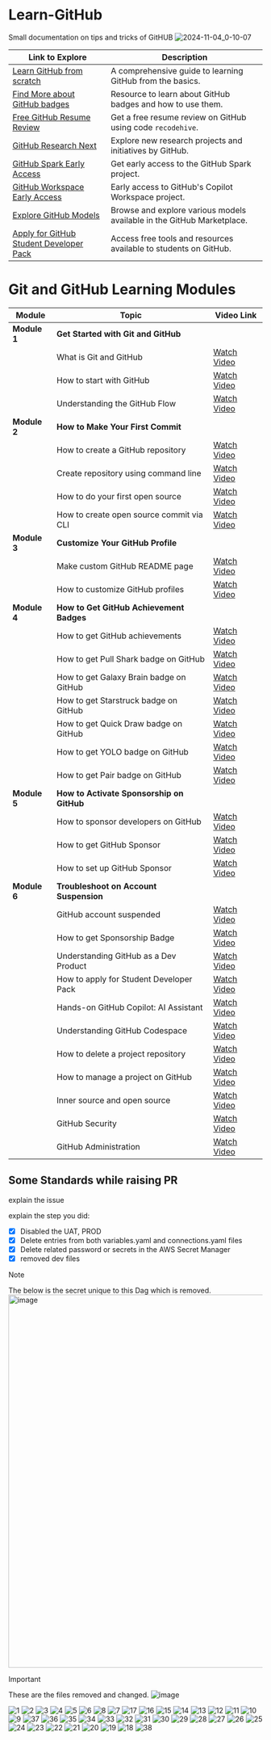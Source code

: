 # Learn-GitHub
Small documentation on tips and tricks of GitHUB
![2024-11-04_0-10-07](https://github.com/user-attachments/assets/34db8182-e864-49a5-b7cb-43702e87e657)


| Link to Explore                                    | Description                                                                                     |
|----------------------------------------------------|-------------------------------------------------------------------------------------------------|
| [Learn GitHub from scratch](https://skills.github.com/) | A comprehensive guide to learning GitHub from the basics.                                      |
| [Find More about GitHub badges](https://recodehive.github.io/awesome-github-profiles/pages/githubbadge.html) | Resource to learn about GitHub badges and how to use them.                                     |
| [Free GitHub Resume Review](https://topmate.io/sanjaykv/1135910/pay) | Get a free resume review on GitHub using code `recodehive`.                                    |
| [GitHub Research Next](https://githubnext.com/)    | Explore new research projects and initiatives by GitHub.                                       |
| [GitHub Spark Early Access](https://githubnext.com/projects/github-spark/) | Get early access to the GitHub Spark project.                                                  |
| [GitHub Workspace Early Access](https://githubnext.com/projects/copilot-workspace/) | Early access to GitHub's Copilot Workspace project.                                            |
| [Explore GitHub Models](https://github.com/marketplace/models) | Browse and explore various models available in the GitHub Marketplace.                         |
| [Apply for GitHub Student Developer Pack](https://education.github.com/pack) | Access free tools and resources available to students on GitHub.                               |

# Git and GitHub Learning Modules

| Module               | Topic                                         | Video Link |
|----------------------|-----------------------------------------------|------------|
| **Module 1**         | **Get Started with Git and GitHub**           |            |
|                      | What is Git and GitHub                        | [Watch Video](https://youtu.be/bFHwtm6FQ4c) |
|                      | How to start with GitHub                      | [Watch Video](https://youtu.be/GrTV59Y84S8) |
|                      | Understanding the GitHub Flow                 | [Watch Video](https://youtu.be/jE8nqWSbUQs) |
| **Module 2**         | **How to Make Your First Commit**             |            |
|                      | How to create a GitHub repository             | [Watch Video](https://youtu.be/XWjx-RjmhRM) |
|                      | Create repository using command line          | [Watch Video](https://youtu.be/DO38CZcw5pg) |
|                      | How to do your first open source              | [Watch Video](https://youtu.be/R7NReLBCT_8) |
|                      | How to create open source commit via CLI      | [Watch Video](https://youtu.be/QlTrHXmr-JI) |
| **Module 3**         | **Customize Your GitHub Profile**             |            |
|                      | Make custom GitHub README page                | [Watch Video](https://youtu.be/3dnQ2lDNeGI) |
|                      | How to customize GitHub profiles              | [Watch Video](https://youtu.be/ILccFNnQr9s) |
| **Module 4**         | **How to Get GitHub Achievement Badges**      |            |
|                      | How to get GitHub achievements                | [Watch Video](https://youtu.be/sbyXpflAXkQ) |
|                      | How to get Pull Shark badge on GitHub         | [Watch Video](https://youtu.be/7uKMWBFN2jQ) |
|                      | How to get Galaxy Brain badge on GitHub       | [Watch Video](https://youtu.be/v2Pai1TY_Lg) |
|                      | How to get Starstruck badge on GitHub         | [Watch Video](https://youtu.be/P-P3L7YzlyE) |
|                      | How to get Quick Draw badge on GitHub         | [Watch Video](https://youtu.be/BNKSlT8jLQ0) |
|                      | How to get YOLO badge on GitHub               | [Watch Video](https://youtu.be/GnHNScuGKrg) |
|                      | How to get Pair badge on GitHub               | [Watch Video](https://youtu.be/ZoNO_e8PjiM) |
| **Module 5**         | **How to Activate Sponsorship on GitHub**     |            |
|                      | How to sponsor developers on GitHub           | [Watch Video](https://youtu.be/krgKPvWNPLQ) |
|                      | How to get GitHub Sponsor                     | [Watch Video](https://youtu.be/RSR5E1bhu5Y) |
|                      | How to set up GitHub Sponsor                  | [Watch Video](https://youtu.be/z579SrLdk2I) |
| **Module 6**         | **Troubleshoot on Account Suspension**        |            |
|                      | GitHub account suspended                      | [Watch Video](https://youtu.be/TvQ1OYRJUe0) |
|                      | How to get Sponsorship Badge                  | [Watch Video](https://youtu.be/dcdpkD7lYDg) |
|                      | Understanding GitHub as a Dev Product         | [Watch Video](https://youtu.be/SLdOYby72LQ) |
|                      | How to apply for Student Developer Pack       | [Watch Video](https://youtu.be/knr5gBv-c9c) |
|                      | Hands-on GitHub Copilot: AI Assistant         | [Watch Video](https://youtu.be/4JX-SIkM3uk) |
|                      | Understanding GitHub Codespace                | [Watch Video](https://youtu.be/akz9xHL1RQo) |
|                      | How to delete a project repository            | [Watch Video](https://youtu.be/oyi86CljSk4) |
|                      | How to manage a project on GitHub             | [Watch Video](https://youtu.be/7BL6eInh7qo) |
|                      | Inner source and open source                  | [Watch Video](https://youtu.be/V2nvZYe_q7g) |
|                      | GitHub Security                               | [Watch Video](https://youtu.be/DmYe2itxSQA) |
|                      | GitHub Administration                         | [Watch Video](https://youtu.be/xdjZ0HXADjE) |

## Some Standards while raising PR
explain the issue

explain the step you did:
- [X] Disabled the  UAT, PROD
- [X]  Delete entries from both variables.yaml and connections.yaml files
- [X]  Delete related password or secrets in the AWS Secret Manager
- [X]  removed dev files

> [!NOTE]  
> The below is the secret unique to this Dag which is removed. 
> <img width="739" alt="image" src="https://github.com/user-attachments/assets/34db8182-e864-49a5-b7cb-43702e87e657">

> [!Important]  
> These are the files removed and changed. 
![image](https://github.com/user-attachments/assets/34db8182-e864-49a5-b7cb-43702e87e657)


![1](https://github.com/user-attachments/assets/c0088bd1-1ea8-47f9-8e2a-5d6979a36e23)
![2](https://github.com/user-attachments/assets/09511f89-c5b6-442a-a717-8a573e27f270)
![3](https://github.com/user-attachments/assets/caf25de5-20bb-4327-a24e-55a489b652e4)
![4](https://github.com/user-attachments/assets/c7a95512-9629-4809-8147-5b83c36962cf)
![5](https://github.com/user-attachments/assets/4e1465d3-55c8-4325-9d6e-56df55b14bf5)
![6](https://github.com/user-attachments/assets/1bf499c7-34a5-422f-ab2c-6f1ea2b6abba)
![8](https://github.com/user-attachments/assets/7319daba-a151-4dfc-8bac-096f65595165)
![7](https://github.com/user-attachments/assets/5867fe28-9c58-40d1-9eed-c23dcbd4ec57)
![17](https://github.com/user-attachments/assets/a517102d-6454-48bf-bfa8-a0f0c5145910)
![16](https://github.com/user-attachments/assets/2683bd84-a291-4140-a1df-11ab7fd44b8e)
![15](https://github.com/user-attachments/assets/02928323-d497-4032-b669-bf4453218e77)
![14](https://github.com/user-attachments/assets/5ace67f4-b7cb-4380-8576-6915d601d444)
![13](https://github.com/user-attachments/assets/b76e9a4c-e051-4951-9826-92c9be7f01c5)
![12](https://github.com/user-attachments/assets/42cc0d39-7b5e-4c2f-8c22-d1769e22384f)
![11](https://github.com/user-attachments/assets/4f9f0e88-7ec7-40b3-af5f-a459c86396a8)
![10](https://github.com/user-attachments/assets/6648cc77-f955-4632-8c09-b090d32aaa60)
![9](https://github.com/user-attachments/assets/ca89514c-a49a-4fb0-b4a5-a2c4b12ca1b6)
![37](https://github.com/user-attachments/assets/f2d91fc4-d202-42ef-9649-a7aded0af225)
![36](https://github.com/user-attachments/assets/72bfc43c-c73a-4d73-ac93-4bbb85be6d29)
![35](https://github.com/user-attachments/assets/ab9dfb2e-9bd2-4d7f-902f-8d4f9d15d63d)
![34](https://github.com/user-attachments/assets/3bf56fe0-066e-433b-b51d-dfe4c61835c6)
![33](https://github.com/user-attachments/assets/ca080b92-d1e1-4871-b4a9-c03eea8faa43)
![32](https://github.com/user-attachments/assets/2d05be1b-eb9d-4462-ab22-f981d6010a18)
![31](https://github.com/user-attachments/assets/5ad24892-107f-40a5-9d87-5dc9610b39d1)
![30](https://github.com/user-attachments/assets/048b0f57-57d4-424a-b5b4-f0763404069a)
![29](https://github.com/user-attachments/assets/4c4436d1-f469-488f-8b16-a3b05942d96b)
![28](https://github.com/user-attachments/assets/6ebf8424-6c26-4f57-8338-0ed78a2e0a4f)
![27](https://github.com/user-attachments/assets/3816ca08-c640-4334-a271-80391eb21231)
![26](https://github.com/user-attachments/assets/b2bf3d3e-04be-4ea5-873e-30a109f45042)
![25](https://github.com/user-attachments/assets/6463a8dd-f067-4b96-ac83-ef85e28e6b48)
![24](https://github.com/user-attachments/assets/c77464e8-f70e-4e41-a026-4fe59c095200)
![23](https://github.com/user-attachments/assets/93bdfa86-96a3-46c2-8b72-561b7de7e7f5)
![22](https://github.com/user-attachments/assets/2fdbd194-eb6f-45be-a42c-abfc13b73992)
![21](https://github.com/user-attachments/assets/47fa2aec-ed7f-42b8-80c6-47cf3b95ae27)
![20](https://github.com/user-attachments/assets/b22458c3-121a-475a-931d-4360fb0c8c45)
![19](https://github.com/user-attachments/assets/68471bc1-b517-4645-9e04-8e3e22f38d60)
![18](https://github.com/user-attachments/assets/26215367-2a9d-4096-9f9b-fbe3f69b65a7)
![38](https://github.com/user-attachments/assets/6aad4461-d9ad-432e-814d-c66a20b5f6ba)
